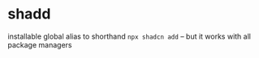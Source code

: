 # shadd
installable global alias to shorthand `npx shadcn add` – but it works with all package managers
